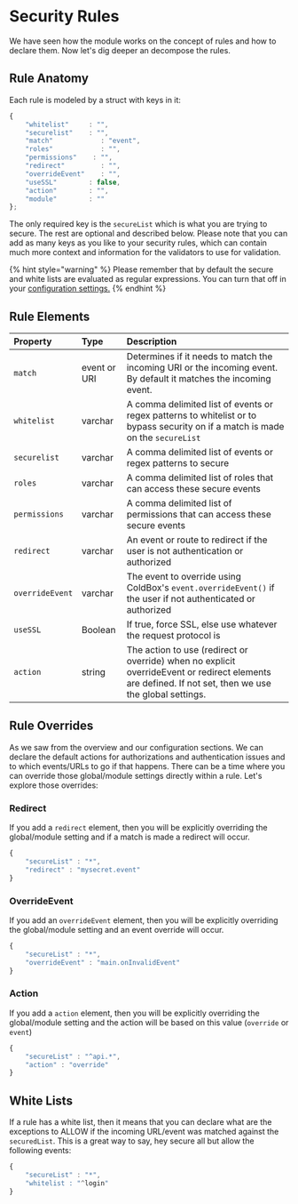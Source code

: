 # Security Rules

We have seen how the module works on the concept of rules and how to declare them. Now let's dig deeper an decompose the rules.

## Rule Anatomy

Each rule is modeled by a struct with keys in it:

```javascript
{
    "whitelist"     : "", 
    "securelist"    : "", 
    "match"            : "event", 
    "roles"            : "", 
    "permissions"    : "", 
    "redirect"         : "", 
    "overrideEvent"    : "", 
    "useSSL"        : false, 
    "action"        : "", 
    "module"        : ""
};
```

The only required key is the `secureList` which is what you are trying to secure. The rest are optional and described below. Please note that you can add as many keys as you like to your security rules, which can contain much more context and information for the validators to use for validation.

{% hint style="warning" %}
Please remember that by default the secure and white lists are evaluated as regular expressions. You can turn that off in your [configuration settings.](../getting-started/first-chapter.md)
{% endhint %}

## Rule Elements

| Property | Type | Description |
| :--- | :--- | :--- |
| `match` | event or URI | Determines if it needs to match the incoming URI or the incoming event. By default it matches the incoming event. |
| `whitelist` | varchar | A comma delimited list of events or regex patterns to whitelist or to bypass security on if a match is made on the `secureList` |
| `securelist` | varchar | A comma delimited list of events or regex patterns to secure |
| `roles` | varchar | A comma delimited list of roles that can access these secure events |
| `permissions` | varchar | A comma delimited list of permissions that can access these secure events |
| `redirect` | varchar | An event or route to redirect if the user is not authentication or authorized |
| `overrideEvent` | varchar | The event to override using ColdBox's `event.overrideEvent()` if the user if not authenticated or authorized |
| `useSSL` | Boolean | If true, force SSL, else use whatever the request protocol is |
| `action` | string | The action to use \(redirect or override\) when no explicit overrideEvent or redirect elements are defined.  If not set, then we use the global settings. |

## Rule Overrides

As we saw from the overview and our configuration sections. We can declare the default actions for authorizations and authentication issues and to which events/URLs to go if that happens. There can be a time where you can override those global/module settings directly within a rule. Let's explore those overrides:

### Redirect

If you add a `redirect` element, then you will be explicitly overriding the global/module setting and if a match is made a redirect will occur.

```javascript
{
    "secureList" : "*",
    "redirect" : "mysecret.event"
}
```

### OverrideEvent

If you add an `overrideEvent` element, then you will be explicitly overriding the global/module setting and an event override will occur.

```javascript
{
    "secureList" : "*",
    "overrideEvent" : "main.onInvalidEvent"
}
```

### Action

If you add a `action` element, then you will be explicitly overriding the global/module setting and the action will be based on this value \(`override` or `event`\)

```javascript
{
    "secureList" : "^api.*",
    "action" : "override"
}
```

## White Lists

If a rule has a white list, then it means that you can declare what are the exceptions to ALLOW if the incoming URL/event was matched against the `securedList`. This is a great way to say, hey secure all but allow the following events:

```javascript
{
    "secureList" : "*",
    "whitelist : "^login"
}
```

